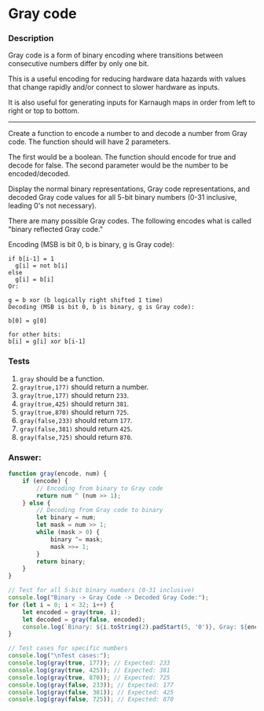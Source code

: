 # Gray code

### Description

Gray code is a form of binary encoding where transitions between consecutive numbers differ by only one bit.

This is a useful encoding for reducing hardware data hazards with values that change rapidly and/or connect to slower hardware as inputs.

It is also useful for generating inputs for Karnaugh maps in order from left to right or top to bottom.

---

Create a function to encode a number to and decode a number from Gray code. The function should will have 2 parameters.

The first would be a boolean. The function should encode for true and decode for false. The second parameter would be the number to be encoded/decoded.

Display the normal binary representations, Gray code representations, and decoded Gray code values for all 5-bit binary numbers (0-31 inclusive, leading 0's not necessary).

There are many possible Gray codes. The following encodes what is called "binary reflected Gray code."

Encoding (MSB is bit 0, b is binary, g is Gray code):
```
if b[i-1] = 1
  g[i] = not b[i]
else
  g[i] = b[i]
Or:

g = b xor (b logically right shifted 1 time)
Decoding (MSB is bit 0, b is binary, g is Gray code):

b[0] = g[0]

for other bits:
b[i] = g[i] xor b[i-1]
```

### Tests 

1. `gray` should be a function.
2. `gray(true,177)` should return a number.
3. `gray(true,177)` should return `233`.
4. `gray(true,425)` should return `381`.
5. `gray(true,870)` should return `725`.
6. `gray(false,233)` should return `177`.
7. `gray(false,381)` should return `425`.
8. `gray(false,725)` should return `870`.

### Answer:

```javascript
function gray(encode, num) {
    if (encode) {
        // Encoding from binary to Gray code
        return num ^ (num >> 1);
    } else {
        // Decoding from Gray code to binary
        let binary = num;
        let mask = num >> 1;
        while (mask > 0) {
            binary ^= mask;
            mask >>= 1;
        }
        return binary;
    }
}

// Test for all 5-bit binary numbers (0-31 inclusive)
console.log("Binary -> Gray Code -> Decoded Gray Code:");
for (let i = 0; i < 32; i++) {
    let encoded = gray(true, i);
    let decoded = gray(false, encoded);
    console.log(`Binary: ${i.toString(2).padStart(5, '0')}, Gray: ${encoded.toString(2).padStart(5, '0')}, Decoded: ${decoded}`);
}

// Test cases for specific numbers
console.log("\nTest cases:");
console.log(gray(true, 177)); // Expected: 233
console.log(gray(true, 425)); // Expected: 381
console.log(gray(true, 870)); // Expected: 725
console.log(gray(false, 233)); // Expected: 177
console.log(gray(false, 381)); // Expected: 425
console.log(gray(false, 725)); // Expected: 870
```